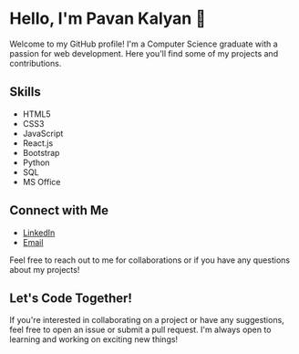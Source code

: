 # Hello, I'm Pavan Kalyan 👋

Welcome to my GitHub profile! I'm a Computer Science graduate with a passion for web development. Here you'll find some of my projects and contributions.

## Skills

- HTML5
- CSS3
- JavaScript
- React.js
- Bootstrap
- Python
- SQL
- MS Office

## Connect with Me

- [LinkedIn](https://www.linkedin.com/in/pavan-kalyan-153449235/)
- [Email](pavanklyn18@gmailcom)

Feel free to reach out to me for collaborations or if you have any questions about my projects!

## Let's Code Together!

If you're interested in collaborating on a project or have any suggestions, feel free to open an issue or submit a pull request. I'm always open to learning and working on exciting new things!
